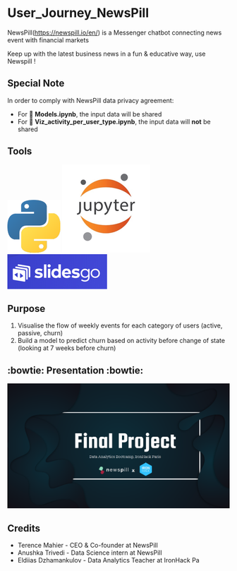# User_Journey_NewsPill


NewsPill(https://newspill.io/en/) is a Messenger chatbot connecting news event with financial markets

Keep up with the latest business news in a fun & educative way, use Newspill !


## Special Note

In order to comply with NewsPill data privacy agreement:
- For :file_folder: **Models.ipynb**, the input data will be shared
- For :file_folder: **Viz_activity_per_user_type.ipynb**, the input data will **not** be shared 

## Tools

![](/Media/P_logo.png)
![](/Media/jupyter.png)
![](/Media/slidesgo.png)

## Purpose

1. Visualise the flow of weekly events for each category of users (active, passive, churn)
2. Build a model to predict churn based on activity before change of state (looking at 7 weeks before churn)

## :bowtie: Presentation :bowtie:

[![Watch the presentation](/Media/Screenshot.png)](https://docs.google.com/presentation/d/11WlJEWYhPTFd_ZVlsYSHhHbyy44OyVBFuDU5McoMSC4/edit?usp=sharing)

## Credits

* Terence Mahier - CEO & Co-founder at NewsPill
* Anushka Trivedi - Data Science intern at NewsPill
* Eldiias Dzhamankulov - Data Analytics Teacher at IronHack Pa